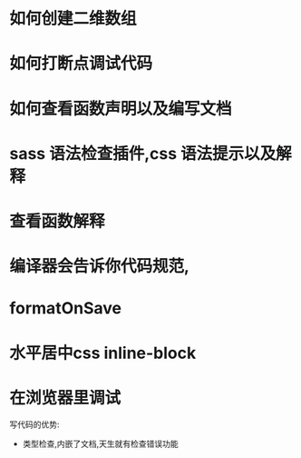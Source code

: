 # 如何创建二维数组
# 如何打断点调试代码
# 如何查看函数声明以及编写文档
# sass 语法检查插件,css 语法提示以及解释
# 查看函数解释
# 编译器会告诉你代码规范,
# formatOnSave
# 水平居中css  inline-block
# 在浏览器里调试


写代码的优势:
* 类型检查,内嵌了文档,天生就有检查错误功能
